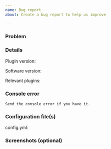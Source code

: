 ```yaml
---
name: Bug report
about: Create a bug report to help us improve

---
```


<!-- These comments will not show just read it and you don't need to delete them.-->

### Problem
<!--Understand what the problem is with the plugin.-->

### Details
Plugin version: 

Software <!--(Spigot/Bukkit etc.. `/version`) -->version: 

Relevant plugins<!-- (optional)-->: 

### Console error
```
Send the console error if you have it.
```

### Configuration file(s)
<!--Send the configuration file(s) to [pastebin.com](pastebin.com) or [hastebin.com](hastebin.com) or to other sites.-->
config.yml: 

### Screenshots (optional)
<!--Send a few pictures about the problem if you can.-->
